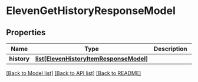 # ElevenGetHistoryResponseModel

## Properties
Name | Type | Description | Notes
------------ | ------------- | ------------- | -------------
**history** | [**list[ElevenHistoryItemResponseModel]**](ElevenHistoryItemResponseModel.md) |  | 

[[Back to Model list]](../README.md#documentation-for-models) [[Back to API list]](../README.md#documentation-for-api-endpoints) [[Back to README]](../README.md)

